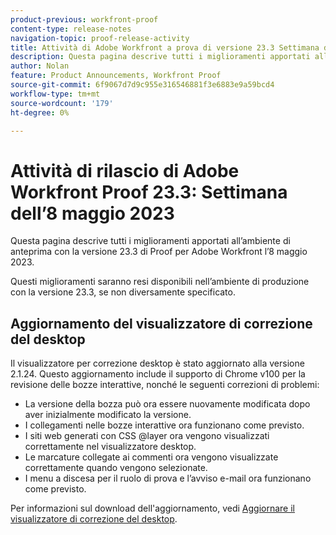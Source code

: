 ```yaml
---
product-previous: workfront-proof
content-type: release-notes
navigation-topic: proof-release-activity
title: Attività di Adobe Workfront a prova di versione 23.3 Settimana dell’8 maggio 2023
description: Questa pagina descrive tutti i miglioramenti apportati all’ambiente di anteprima con la versione 23.3 per Adobe Workfront Proof . Questi miglioramenti saranno resi disponibili nell'ambiente di produzione la settimana dell'8 maggio 2023.
author: Nolan
feature: Product Announcements, Workfront Proof
source-git-commit: 6f9067d7d9c955e316546881f3e6883e9a59bcd4
workflow-type: tm+mt
source-wordcount: '179'
ht-degree: 0%

---
```


# Attività di rilascio di Adobe Workfront Proof 23.3: Settimana dell’8 maggio 2023

Questa pagina descrive tutti i miglioramenti apportati all’ambiente di anteprima con la versione 23.3 di Proof per Adobe Workfront l’8 maggio 2023.

Questi miglioramenti saranno resi disponibili nell’ambiente di produzione con la versione 23.3, se non diversamente specificato.

## Aggiornamento del visualizzatore di correzione del desktop

Il visualizzatore per correzione desktop è stato aggiornato alla versione 2.1.24. Questo aggiornamento include il supporto di Chrome v100 per la revisione delle bozze interattive, nonché le seguenti correzioni di problemi:

* La versione della bozza può ora essere nuovamente modificata dopo aver inizialmente modificato la versione.
* I collegamenti nelle bozze interattive ora funzionano come previsto.
* I siti web generati con CSS @layer ora vengono visualizzati correttamente nel visualizzatore desktop.
* Le marcature collegate ai commenti ora vengono visualizzate correttamente quando vengono selezionate.
* I menu a discesa per il ruolo di prova e l’avviso e-mail ora funzionano come previsto.

Per informazioni sul download dell&#39;aggiornamento, vedi [Aggiornare il visualizzatore di correzione del desktop](/help/quicksilver/review-and-approve-work/proofing/use-the-desktop-proofing-viewer/update-the-desktop-proofing-viewer.md).